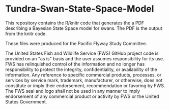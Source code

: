 # Tundra-Swan-State-Space-Model
This repository contains the R/knitr code that generates the a PDF describing a Bayesian State Space model for swans. The PDF is the output from the knitr code.  

These files were produced for the Pacific Flyway Study Committee.  

The United States Fish and Wildlife Service (FWS) GitHub project code is provided on an
"as is" basis and the user assumes responsibility for its use. FWS has relinquished control
of the information and no longer has responsibility to protect the integrity, confidentiality, or
availability of the information. Any reference to specific commercial products, processes,
or services by service mark, trademark, manufacturer, or otherwise, does not constitute or
imply their endorsement, recommendation or favoring by FWS. The FWS seal and logo
shall not be used in any manner to imply endorsement of any commercial product or
activity by FWS or the United States Government.

